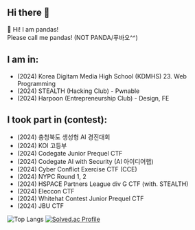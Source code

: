 ## Hi there 👋

👋 Hi! I am pandas!   
   Please call me pandas! (NOT PANDA/푸바오^^)
   
## I am in:
* (2024) Korea Digitam Media High School (KDMHS) 23. Web Programming
* (2024) STEALTH (Hacking Club) - Pwnable
* (2024) Harpoon (Entrepreneurship Club) - Design, FE

## I took part in (contest):
* (2024) 충청북도 생성형 AI 경진대회
* (2024) KOI 고등부
* (2024) Codegate Junior Prequel CTF
* (2024) Codegate AI with Security (AI 아이디어랩)
* (2024) Cyber Conflict Exercise CTF (CCE)
* (2024) NYPC Round 1, 2
* (2024) HSPACE Partners League div G CTF (with. STEALTH)
* (2024) Eleccon CTF
* (2024) Whitehat Contest Junior Prequel CTF
* (2024) JBU CTF

![Top Langs](https://github-readme-stats.vercel.app/api/top-langs/?username=pandas0531&layout=compact)
[![Solved.ac Profile](http://mazassumnida.wtf/api/generate_badge?boj=pandas0531)](https://solved.ac/pandas0531)
